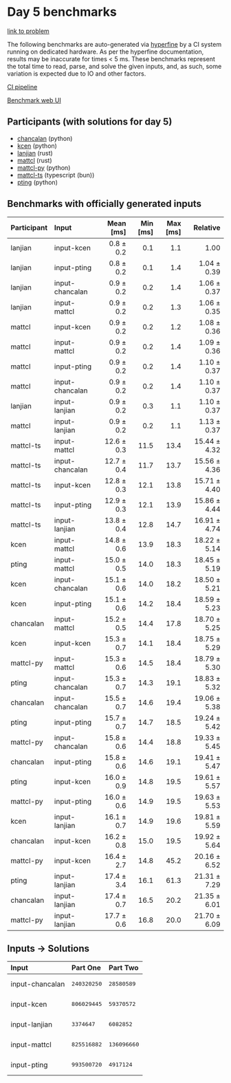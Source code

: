 # Day 5 benchmarks

[link to problem](https://adventofcode.com/2023/day/5)

The following benchmarks are auto-generated via
[hyperfine](https://github.com/sharkdp/hyperfine) by a CI system running on
dedicated hardware. As per the hyperfine documentation, results may be
inaccurate for times < 5 ms. These benchmarks represent the total time to read,
parse, and solve the given inputs, and, as such, some variation is expected due
to IO and other factors.

[CI pipeline](http://ci.papercode.net:8080/teams/main/pipelines/aoc2023)

[Benchmark web UI](https://aoc.ancalagon.black)


## Participants (with solutions for day 5)

- [chancalan](https://github.com/chancalan/aoc2023) (python)
- [kcen](https://github.com/kcen/aoc2023) (python)
- [lanjian](https://github.com/lanjian/aoc-2023) (rust)
- [mattcl](https://github.com/mattcl/aoc2023) (rust)
- [mattcl-py](https://github.com/mattcl/aoc2023-py) (python)
- [mattcl-ts](https://github.com/mattcl/aoc2023-js) (typescript (bun))
- [pting](https://github.com/pting/aoc2023) (python)


## Benchmarks with officially generated inputs

| Participant | Input | Mean [ms] | Min [ms] | Max [ms] | Relative |
|:---|:---|---:|---:|---:|---:|
| lanjian | input-kcen | 0.8 ± 0.2 | 0.1 | 1.1 | 1.00 |
| lanjian | input-pting | 0.8 ± 0.2 | 0.1 | 1.4 | 1.04 ± 0.39 |
| lanjian | input-chancalan | 0.9 ± 0.2 | 0.2 | 1.4 | 1.06 ± 0.37 |
| lanjian | input-mattcl | 0.9 ± 0.2 | 0.2 | 1.3 | 1.06 ± 0.35 |
| mattcl | input-kcen | 0.9 ± 0.2 | 0.2 | 1.2 | 1.08 ± 0.36 |
| mattcl | input-mattcl | 0.9 ± 0.2 | 0.2 | 1.4 | 1.09 ± 0.36 |
| mattcl | input-pting | 0.9 ± 0.2 | 0.2 | 1.4 | 1.10 ± 0.37 |
| mattcl | input-chancalan | 0.9 ± 0.2 | 0.2 | 1.4 | 1.10 ± 0.37 |
| lanjian | input-lanjian | 0.9 ± 0.2 | 0.3 | 1.1 | 1.10 ± 0.37 |
| mattcl | input-lanjian | 0.9 ± 0.2 | 0.2 | 1.1 | 1.13 ± 0.37 |
| mattcl-ts | input-mattcl | 12.6 ± 0.3 | 11.5 | 13.4 | 15.44 ± 4.32 |
| mattcl-ts | input-chancalan | 12.7 ± 0.4 | 11.7 | 13.7 | 15.56 ± 4.36 |
| mattcl-ts | input-kcen | 12.8 ± 0.3 | 12.1 | 13.8 | 15.71 ± 4.40 |
| mattcl-ts | input-pting | 12.9 ± 0.3 | 12.1 | 13.9 | 15.86 ± 4.44 |
| mattcl-ts | input-lanjian | 13.8 ± 0.4 | 12.8 | 14.7 | 16.91 ± 4.74 |
| kcen | input-mattcl | 14.8 ± 0.6 | 13.9 | 18.3 | 18.22 ± 5.14 |
| pting | input-mattcl | 15.0 ± 0.5 | 14.0 | 18.3 | 18.45 ± 5.19 |
| kcen | input-chancalan | 15.1 ± 0.6 | 14.0 | 18.2 | 18.50 ± 5.21 |
| kcen | input-pting | 15.1 ± 0.6 | 14.2 | 18.4 | 18.59 ± 5.23 |
| chancalan | input-mattcl | 15.2 ± 0.5 | 14.4 | 17.8 | 18.70 ± 5.25 |
| kcen | input-kcen | 15.3 ± 0.7 | 14.1 | 18.4 | 18.75 ± 5.29 |
| mattcl-py | input-mattcl | 15.3 ± 0.6 | 14.5 | 18.4 | 18.79 ± 5.30 |
| pting | input-chancalan | 15.3 ± 0.7 | 14.3 | 19.1 | 18.83 ± 5.32 |
| chancalan | input-chancalan | 15.5 ± 0.7 | 14.6 | 19.4 | 19.06 ± 5.38 |
| pting | input-pting | 15.7 ± 0.7 | 14.7 | 18.5 | 19.24 ± 5.42 |
| mattcl-py | input-chancalan | 15.8 ± 0.6 | 14.4 | 18.8 | 19.33 ± 5.45 |
| chancalan | input-pting | 15.8 ± 0.6 | 14.6 | 19.1 | 19.41 ± 5.47 |
| pting | input-kcen | 16.0 ± 0.9 | 14.8 | 19.5 | 19.61 ± 5.57 |
| mattcl-py | input-pting | 16.0 ± 0.6 | 14.9 | 19.5 | 19.63 ± 5.53 |
| kcen | input-lanjian | 16.1 ± 0.7 | 14.9 | 19.6 | 19.81 ± 5.59 |
| chancalan | input-kcen | 16.2 ± 0.8 | 15.0 | 19.5 | 19.92 ± 5.64 |
| mattcl-py | input-kcen | 16.4 ± 2.7 | 14.8 | 45.2 | 20.16 ± 6.52 |
| pting | input-lanjian | 17.4 ± 3.4 | 16.1 | 61.3 | 21.31 ± 7.29 |
| chancalan | input-lanjian | 17.4 ± 0.7 | 16.5 | 20.2 | 21.35 ± 6.01 |
| mattcl-py | input-lanjian | 17.7 ± 0.6 | 16.8 | 20.0 | 21.70 ± 6.09 |


## Inputs -> Solutions

| Input | Part One | Part Two |
|:---|:---|:---|
|input-chancalan|<pre>240320250</pre>|<pre>28580589</pre>|
|input-kcen|<pre>806029445</pre>|<pre>59370572</pre>|
|input-lanjian|<pre>3374647</pre>|<pre>6082852</pre>|
|input-mattcl|<pre>825516882</pre>|<pre>136096660</pre>|
|input-pting|<pre>993500720</pre>|<pre>4917124</pre>|